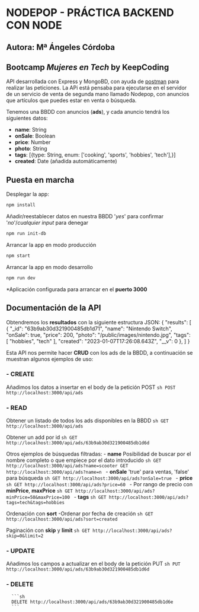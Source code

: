 # NODEPOP - PRÁCTICA BACKEND CON NODE
## Autora: Mª Ángeles Córdoba
## Bootcamp *Mujeres en Tech* by KeepCoding

API desarrollada con Express y MongoBD, con ayuda de [postman](www.postman.com) para realizar las peticiones. 
La APi está pensaba para ejecutarse en el servidor de un servicio de venta de segunda mano llamado Nodepop, con anuncios que artículos que puedes estar en venta o búsqueda.

Tenemos una BBDD con anuncios (**ads**), y cada anuncio tendrá los siguientes datos: 
  - **name**: String
  - **onSale**: Boolean
  - **price**: Number
  - **photo**: String
  - **tags**: [{type: String, enum: ['cooking', 'sports', 'hobbies', 'tech'],}]
  - **created**: Date (añadida automáticamente)


## Puesta en marcha

Desplegar la app:
```sh
npm install
```

Añadir/reestablecer datos en nuestra BBDD
  '*yes*' para confirmar
  '*no*'/*cualquier input* para denegar 
```sh
npm run init-db
```

Arrancar la app en modo producción
```sh
npm start
```

Arrancar la app en modo desarrollo
```sh
npm run dev
```

*Aplicación configurada para arrancar en el **puerto 3000**


##  Documentación de la API

Obtendremos los **resultados** con la siguiente estructura JSON: 
    {
      "results": [
          {
              "_id": "63b9ab30d321900485db1d71",
              "name": "Nintendo Switch",
              "onSale": true,
              "price": 200,
              "photo": "/public/images/nintendo.jpg",
              "tags": [
                  "hobbies",
                  "tech"
              ],
              "created": "2023-01-07T17:26:08.643Z",
              "__v": 0
          },
      ]
    }

Esta API nos permite hacer **CRUD** con los ads de la BBDD, a continuación se muestran algunos ejemplos de uso: 

  ### - CREATE
  Añadimos los datos a insertar en el body de la petición POST
      ```sh
      POST http://localhost:3000/api/ads
      ```

  ### - READ
  Obtener un listado de todos los ads disponibles en la BBDD
      ```sh
      GET http://localhost:3000/api/ads
      ```
  
  Obtener un add por id
      ```sh
      GET http://localhost:3000/api/ads/63b9ab30d321900485db1d6d
      ```
  
  Otros ejemplos de búsquedas filtradas: 
    - **name**
      Posibilidad de buscar por el nombre completo o que empiece por el dato introducido
        ```sh
        GET http://localhost:3000/api/ads?name=scooter
        GET http://localhost:3000/api/ads?name=n
        ```
    - **onSale**
      'true' para ventas, 'false' para búsqueda
        ```sh
        GET http://localhost:3000/api/ads?onSale=true
        ```
    - **price**
        ```sh
        GET http://localhost:3000/api/ads?price=60
        ```
    - Por rango de precio con **minPrice**, **maxPrice**
        ```sh
        GET http://localhost:3000/api/ads?minPrice=50&maxPrice=100
        ```
    - **tags**
        ```sh
        GET http://localhost:3000/api/ads?tags=tech&tags=hobbies
        ```
  
  Ordenación con **sort**
    -Ordenar por fecha de creación
        ```sh
        GET http://localhost:3000/api/ads?sort=created
        ```
  
  Paginación con **skip** y **limit**
        ```sh
        GET http://localhost:3000/api/ads?skip=0&limit=2
        ```

  ### - UPDATE
  Añadimos los campos a actualizar en el body de la petición PUT
      ```sh
        PUT http://localhost:3000/api/ads/63b9ab30d321900485db1d6d
      ```

  ### - DELETE
      ```sh
      DELETE http://localhost:3000/api/ads/63b9ab30d321900485db1d6e 
      ```
